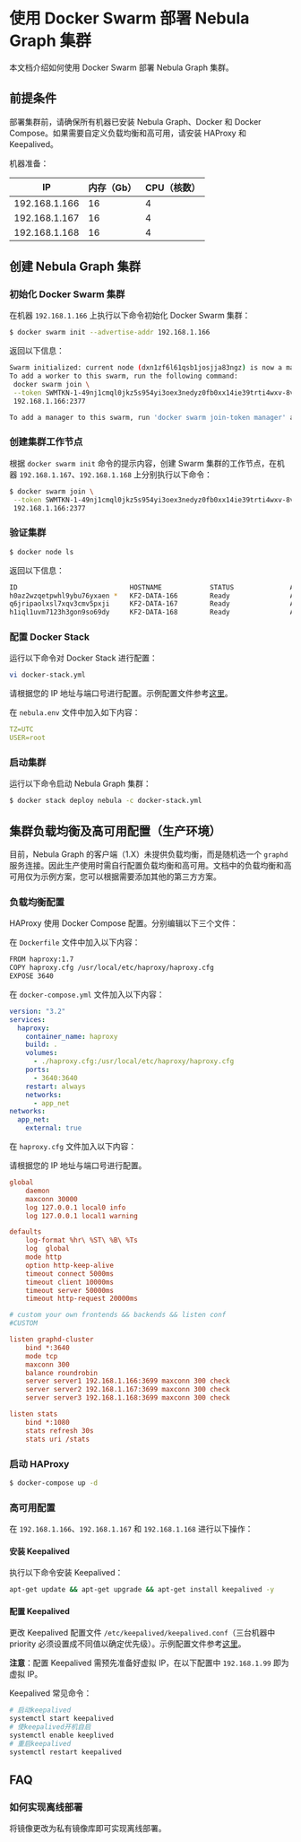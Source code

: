 # 使用 Docker Swarm 部署 Nebula Graph 集群

本文档介绍如何使用 Docker Swarm 部署 Nebula Graph 集群。

## 前提条件

部署集群前，请确保所有机器已安装 Nebula Graph、Docker 和 Docker Compose。如果需要自定义负载均衡和高可用，请安装 HAProxy 和 Keepalived。

机器准备：

| IP | 内存（Gb） | CPU（核数） |
| --- | --- | --- |
| 192.168.1.166 | 16 | 4 |
| 192.168.1.167 | 16 | 4 |
| 192.168.1.168 | 16 | 4 |

## 创建 Nebula Graph 集群

### 初始化 Docker Swarm 集群

在机器 `192.168.1.166` 上执行以下命令初始化 Docker Swarm 集群：

```bash
$ docker swarm init --advertise-addr 192.168.1.166
```

返回以下信息：

```bash
Swarm initialized: current node (dxn1zf6l61qsb1josjja83ngz) is now a manager.
To add a worker to this swarm, run the following command:
 docker swarm join \
 --token SWMTKN-1-49nj1cmql0jkz5s954yi3oex3nedyz0fb0xx14ie39trti4wxv-8vxv8rssmk743ojnwacrr2e7c \
 192.168.1.166:2377

To add a manager to this swarm, run 'docker swarm join-token manager' and follow the instructions.
```

### 创建集群工作节点

根据 `docker swarm init` 命令的提示内容，创建 Swarm 集群的工作节点，在机器 `192.168.1.167`、`192.168.1.168` 上分别执行以下命令：

```bash
$ docker swarm join \
 --token SWMTKN-1-49nj1cmql0jkz5s954yi3oex3nedyz0fb0xx14ie39trti4wxv-8vxv8rssmk743ojnwacrr2e7c \
 192.168.1.166:2377
```

### 验证集群

```bash
$ docker node ls
```

返回以下信息：

```bash
ID                            HOSTNAME            STATUS              AVAILABILITY        MANAGER STATUS      ENGINE VERSION
h0az2wzqetpwhl9ybu76yxaen *   KF2-DATA-166        Ready               Active              Reachable           18.06.1-ce
q6jripaolxsl7xqv3cmv5pxji     KF2-DATA-167        Ready               Active              Leader              18.06.1-ce
h1iql1uvm7123h3gon9so69dy     KF2-DATA-168        Ready               Active                                  18.06.1-ce
```

### 配置 Docker Stack

运行以下命令对 Docker Stack 进行配置：

```bash
vi docker-stack.yml
```

请根据您的 IP 地址与端口号进行配置。示例配置文件参考[这里](docker-stack.yml)。

在 `nebula.env` 文件中加入如下内容：

```yml
TZ=UTC
USER=root
```

### 启动集群

运行以下命令启动 Nebula Graph 集群：

```bash
$ docker stack deploy nebula -c docker-stack.yml
```

## 集群负载均衡及高可用配置（生产环境）

目前，Nebula Graph 的客户端（1.X）未提供负载均衡，而是随机选一个 `graphd` 服务连接。因此生产使用时需自行配置负载均衡和高可用。文档中的负载均衡和高可用仅为示例方案，您可以根据需要添加其他的第三方方案。

### 负载均衡配置

HAProxy 使用 Docker Compose 配置。分别编辑以下三个文件：

在 `Dockerfile` 文件中加入以下内容：

```bash
FROM haproxy:1.7
COPY haproxy.cfg /usr/local/etc/haproxy/haproxy.cfg
EXPOSE 3640
```

在 `docker-compose.yml` 文件加入以下内容：

```yml
version: "3.2"
services:
  haproxy:
    container_name: haproxy
    build: .
    volumes:
      - ./haproxy.cfg:/usr/local/etc/haproxy/haproxy.cfg
    ports:
      - 3640:3640
    restart: always
    networks:
      - app_net
networks:
  app_net:
    external: true
```

在 `haproxy.cfg` 文件加入以下内容：

请根据您的 IP 地址与端口号进行配置。

```cfg
global
    daemon
    maxconn 30000
    log 127.0.0.1 local0 info
    log 127.0.0.1 local1 warning

defaults
    log-format %hr\ %ST\ %B\ %Ts
    log  global
    mode http
    option http-keep-alive
    timeout connect 5000ms
    timeout client 10000ms
    timeout server 50000ms
    timeout http-request 20000ms

# custom your own frontends && backends && listen conf
#CUSTOM

listen graphd-cluster
    bind *:3640
    mode tcp
    maxconn 300
    balance roundrobin
    server server1 192.168.1.166:3699 maxconn 300 check
    server server2 192.168.1.167:3699 maxconn 300 check
    server server3 192.168.1.168:3699 maxconn 300 check

listen stats
    bind *:1080
    stats refresh 30s
    stats uri /stats
```

### 启动 HAProxy

```bash
$ docker-compose up -d
```

### 高可用配置

在 `192.168.1.166`、`192.168.1.167` 和 `192.168.1.168` 进行以下操作：

#### 安装 Keepalived

执行以下命令安装 Keepalived：

```bash
apt-get update && apt-get upgrade && apt-get install keepalived -y
```

#### 配置 Keepalived

更改 Keepalived 配置文件 `/etc/keepalived/keepalived.conf`（三台机器中 priority 必须设置成不同值以确定优先级）。示例配置文件参考[这里](keepalived.conf)。

**注意**：配置 Keepalived 需预先准备好虚拟 IP，在以下配置中 `192.168.1.99` 即为虚拟 IP。

Keepalived 常见命令：

```bash
# 启动keepalived
systemctl start keepalived
# 使keepalived开机自启
systemctl enable keeplived
# 重启keepalived
systemctl restart keepalived
```

## FAQ

### 如何实现离线部署

将镜像更改为私有镜像库即可实现离线部署。
